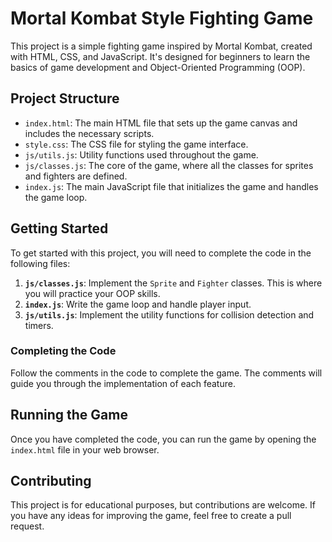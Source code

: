 # Mortal Kombat Style Fighting Game

This project is a simple fighting game inspired by Mortal Kombat, created with HTML, CSS, and JavaScript. It's designed for beginners to learn the basics of game development and Object-Oriented Programming (OOP).

## Project Structure

- `index.html`: The main HTML file that sets up the game canvas and includes the necessary scripts.
- `style.css`: The CSS file for styling the game interface.
- `js/utils.js`: Utility functions used throughout the game.
- `js/classes.js`: The core of the game, where all the classes for sprites and fighters are defined.
- `index.js`: The main JavaScript file that initializes the game and handles the game loop.

## Getting Started

To get started with this project, you will need to complete the code in the following files:

1. **`js/classes.js`**: Implement the `Sprite` and `Fighter` classes. This is where you will practice your OOP skills.
2. **`index.js`**: Write the game loop and handle player input.
3. **`js/utils.js`**: Implement the utility functions for collision detection and timers.

### Completing the Code

Follow the comments in the code to complete the game. The comments will guide you through the implementation of each feature.

## Running the Game

Once you have completed the code, you can run the game by opening the `index.html` file in your web browser.

## Contributing

This project is for educational purposes, but contributions are welcome. If you have any ideas for improving the game, feel free to create a pull request.